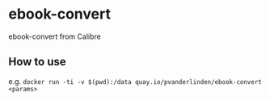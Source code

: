 # ebook-convert
ebook-convert from Calibre

## How to use

e.g. `docker run -ti -v $(pwd):/data quay.io/pvanderlinden/ebook-convert <params>`
